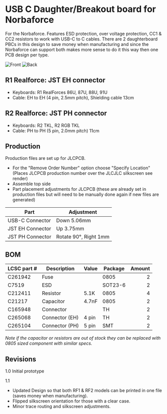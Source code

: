 # USB C Daughter/Breakout board for Norbaforce 

For the Norbaforce.  Features ESD protection, over voltage protection, CC1 & CC2 resistors to work with USB-C to C cables.  There are 2 daughterboard PBCs in this design to save money when manufacturing and since the Norbaforce can support both makes more sense to do it this way then one PCB design per type.

![Front](https://i.imgur.com/rTF9m1T.png)
![Back](https://i.imgur.com/VAFtKtq.png)

## R1 Realforce: JST EH connector
* Keyboards: R1 RealForces 86U, 87U, 88U, 91U
* Cable: EH to EH (4 pin, 2.5mm pitch), Shielding cable 13cm 

## R2 Realforce: JST PH connector
* Keyboards: R2 TKL, R2 RGB TKL
* Cable: PH to PH  (5 pin, 2.0mm pitch) 11cm

## Production
Production files are set up for JLCPCB. 
* For the "Remove Order Number" option choose "Specify Location" (Places JLCPCB production number over the JLCJLC silkscreen see render)
* Assemble top side
* Part placement adjustments for JLCPCB (these are already set in production files but will need to be manually done again if new files are generated)

| Part              | Adjustment   |
| ----------------- | ------------- |
| USB-C Connector   | Down 5.06mm   |
| JST EH Connector  | Up 3.75mm   |
| JST PH  Connector | Rotate 90°, Right 1mm |

## BOM

| LCSC part # | Description   | Value | Package  | Amount |
| ----------- | ------------- | ----- | -------- | ------:|
| C261942     | Fuse          |       | 0805     | 2      |
| C7519       | ESD           |       | SOT23-6  | 2      |
| C212411     | Resistor      | 5.1K  | 0805     | 4      |
| C21217      | Capacitor     | 4.7nF | 0805     | 2      |
| C165948     | Connector     |       | TH       | 2      |
| C265068     | Connector (EH)| 4 pin | TH       | 2      |
| C265104     | Connector (PH)| 5 pin | SMT      | 2      |

_Note if the capacitor or resistors are out of stock they can be replaced with 0805 sized component with similar specs._

## Revisions
1.0 Initial prototype

1.1 
* Updated Design so that both RF1 & RF2 models can be printed in one file (saves money when manufacturing). 
* Flipped silkscreen orientation for those with a clear case.  
* Minor trace routing and silkscreen adjustments.
